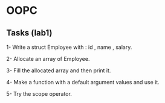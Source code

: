 # OOPC

## Tasks  (lab1)
1- Write a struct Employee with : id , name , salary.



2- Allocate an array of Employee.



3- Fill the allocated array and then print it.



4- Make a function with a default argument values and use it.



5- Try the scope operator.
